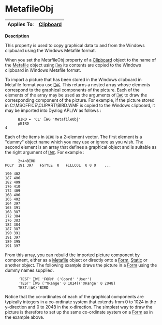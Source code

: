 




<h1 class="heading"><span class="name">MetafileObj</span></h1>

| Applies To: | [Clipboard](./clipboard.md) |
| --- | ---  |


**Description**


This property is used to copy graphical data to and from the Windows clipboard using the Windows Metafile format.



When you set the MetafileObj property of a [Clipboard](./clipboard.md) object to the name of the [Metafile](./metafile.md) object using [`⎕WS`](../../Language/System%20Functions/ws.htm) its contents are copied to the Windows clipboard in Windows Metafile format.


To import a picture that has been stored in the Windows clipboard in Metafile format you use [`⎕WG`](../../Language/System%20Functions/wg.htm). This returns a nested array whose elements correspond to the graphical components of the picture. Each of the elements of the array may be used as the arguments of [`⎕WC`](../../Language/System%20Functions/wc.htm) to draw the corresponding component of the picture. For example, if the picture stored in C:\MSOFFICE\CLIPART\BIRD.WMF is copied to the Windows clipboard, it may be imported into Dyalog APL/W as follows :
```apl
      BIRD ← 'CL' ⎕WG 'MetafileObj'
      ⍴BIRD
4
```


Each of the items in `BIRD` is a 2-element vector. The first element is a "dummy" object name which you may use or ignore as you wish. The second element is an array that defines a graphical object and is suitable as the right argument of [`⎕WC`](../../Language/System%20Functions/wc.htm). For example :
```apl
      2⊃4⊃BIRD
POLY  191 397   FSTYLE  0   FILLCOL  0 0 0    ...

190 402
187 406
182 409
176 410
172 409
168 406
165 402
164 397
165 391
168 387
172 384
176 383
182 384
187 387
190 391
191 397
189 395
191 397
```


From this array, you can rebuild the imported picture component by component, either as a [Metafile](./metafile.md) object or directly onto a [Form](./form.md), [Static](./static.md) or another object. The following example draws the picture in a [Form](./form.md) using the dummy names supplied.
```apl
      'TEST' ⎕WC 'FORM' ('Coord' 'User')
      'TEST' ⎕WS ('YRange' 0 1024)('XRange' 0 2048)
      TEST.⎕WC/¨BIRD
```


Notice that the co-ordinates of each of the graphical components are typically integers in a co-ordinate system that extends from 0 to 1024 in the y-direction and 0 to 2048 in the x-direction. The simplest way to draw the picture is therefore to set up the same co-ordinate system on a [Form](./form.md) as in the example above.


